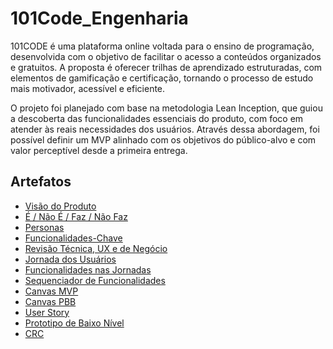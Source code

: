 # 101Code_Engenharia
101CODE é uma plataforma online voltada para o ensino de programação, desenvolvida com o objetivo de facilitar o acesso a conteúdos organizados e gratuitos. A proposta é oferecer trilhas de aprendizado estruturadas, com elementos de gamificação e certificação, tornando o processo de estudo mais motivador, acessível e eficiente.

O projeto foi planejado com base na metodologia Lean Inception, que guiou a descoberta das funcionalidades essenciais do produto, com foco em atender às reais necessidades dos usuários. Através dessa abordagem, foi possível definir um MVP alinhado com os objetivos do público-alvo e com valor perceptível desde a primeira entrega.

## Artefatos

- [Visão do Produto](visao_produto.md)
- [É / Não É / Faz / Não Faz](e_nao_e_faz_nao_faz.md)
- [Personas](personas.md)
- [Funcionalidades-Chave](funcionalidades.md)
- [Revisão Técnica, UX e de Negócio](revisao_ux_negocio.md)
- [Jornada dos Usuários](jornada_usuarios.md)
- [Funcionalidades nas Jornadas](funcionalidades_nas_jornadas.md)
- [Sequenciador de Funcionalidades](sequenciador_funcionalidades.md)
- [Canvas MVP](canvas_mvp.md)
- [Canvas PBB](canvas_pbb.md)
- [User Story](user_story.md)
- [Prototipo de Baixo Nível](Prototipo_BaixoNivel.pdf)
- [CRC](CRC.md)
